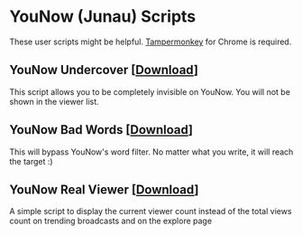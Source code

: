 # YouNow (Junau) Scripts
These user scripts might be helpful. <a href="https://chrome.google.com/webstore/detail/tampermonkey/dhdgffkkebhmkfjojejmpbldmpobfkfo">Tampermonkey</a> for Chrome is required.

## YouNow Undercover [<a href="https://github.com/zerodytrash/YouNow-Scripts/raw/main/YouNow%20Undercover.user.js">Download</a>]
This script allows you to be completely invisible on YouNow. You will not be shown in the viewer list.

## YouNow Bad Words [<a href="https://github.com/zerodytrash/YouNow-Scripts/raw/main/YouNow%20Bad%20Words.user.js">Download</a>]
This will bypass YouNow's word filter. No matter what you write, it will reach the target :)

## YouNow Real Viewer [<a href="https://github.com/zerodytrash/YouNow-Scripts/raw/main/YouNow%20Real%20Viewer.user.js">Download</a>]
A simple script to display the current viewer count instead of the total views count on trending broadcasts and on the explore page
